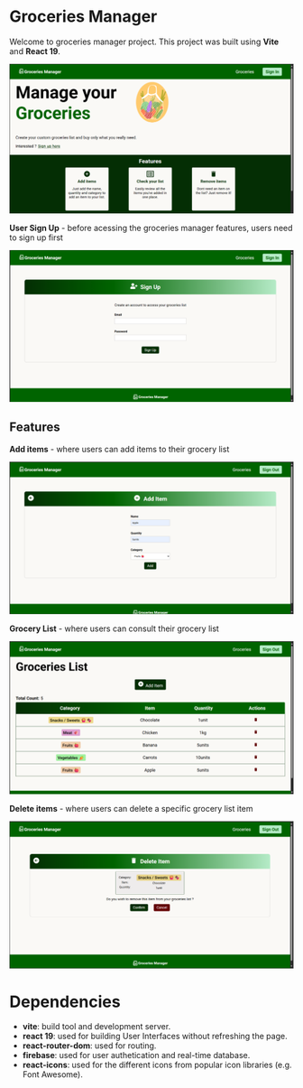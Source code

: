 # Groceries Manager

Welcome to groceries manager project. This project was built using **Vite** and **React 19**.

![Home Page Screenshot](src/assets/images/home.png)

**User Sign Up** - before acessing the groceries manager features, users need to sign up first

![User Sign Up Screenshot](src/assets/images/sign_up.png)

## Features

**Add items** - where users can add items to their grocery list

![Add item to grocery list Screenshot](src/assets/images/add_item.png)

**Grocery List** - where users can consult their grocery list

![Grocery list Screenshot](src/assets/images/groceries_list.png)

**Delete items** - where users can delete a specific grocery list item

![Delete item Screenshot](src/assets/images/remove_item.png)

# Dependencies

- **vite**: build tool and development server.
- **react 19**: used for building User Interfaces without refreshing the page.
- **react-router-dom**: used for routing.
- **firebase**: used for user authetication and real-time database.
- **react-icons**: used for the different icons from popular icon libraries (e.g. Font Awesome).
